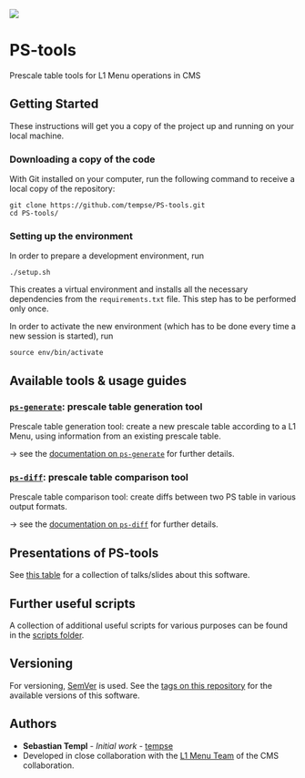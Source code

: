 ![](https://img.shields.io/badge/version-0.2.0-blue.svg)

# PS-tools

Prescale table tools for L1 Menu operations in CMS


## Getting Started

These instructions will get you a copy of the project up and running on your
local machine.

### Downloading a copy of the code

With Git installed on your computer, run the following command to receive a
local copy of the repository:
```
git clone https://github.com/tempse/PS-tools.git
cd PS-tools/
```


### Setting up the environment

In order to prepare a development environment, run
```
./setup.sh
```

This creates a virtual environment and installs all the necessary dependencies
from the `requirements.txt` file. This step has to be performed only once.

In order to activate the new environment (which has to be done every time a new
session is started), run
```
source env/bin/activate
```


## Available tools & usage guides

### [`ps-generate`](./docs/ps-generate.md): prescale table generation tool

Prescale table generation tool: create a new prescale table according to a L1 Menu, using information from an existing prescale table.

&rarr; see the [documentation on `ps-generate`](./docs/ps-generate.md) for further details.


### [`ps-diff`](./docs/ps-diff.md): prescale table comparison tool

Prescale table comparison tool: create diffs between two PS table in various output formats.

&rarr; see the [documentation on `ps-diff`](./docs/ps-diff.md) for further details.


## Presentations of PS-tools

See [this table](./docs/talks.md) for a collection of talks/slides about this software.

## Further useful scripts

A collection of additional useful scripts for various purposes can be found in
the [scripts folder](./scripts/).

## Versioning

For versioning, [SemVer](http://semver.org/) is used. See the [tags on this repository](https://github.com/tempse/PS-generate/tags)
for the available versions of this software. 


## Authors

* **Sebastian Templ** - *Initial work* - [tempse](https://github.com/tempse)
* Developed in close collaboration with the [L1 Menu Team](https://github.com/cms-l1-dpg) of the CMS collaboration.
